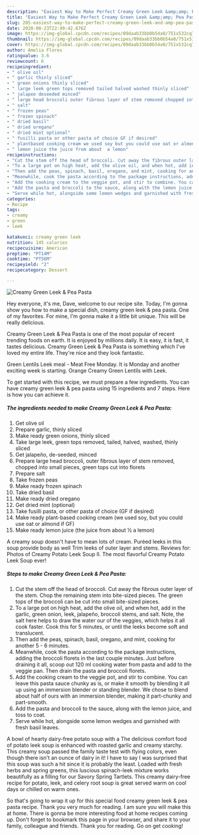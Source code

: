 ```yaml
---
description: "Easiest Way to Make Perfect Creamy Green Leek &amp;amp; Pea Pasta"
title: "Easiest Way to Make Perfect Creamy Green Leek &amp;amp; Pea Pasta"
slug: 285-easiest-way-to-make-perfect-creamy-green-leek-and-amp-pea-pasta
date: 2020-08-23T22:49:42.676Z
image: https://img-global.cpcdn.com/recipes/09daab33bb0b54a0/751x532cq70/creamy-green-leek-pea-pasta-recipe-main-photo.jpg
thumbnail: https://img-global.cpcdn.com/recipes/09daab33bb0b54a0/751x532cq70/creamy-green-leek-pea-pasta-recipe-main-photo.jpg
cover: https://img-global.cpcdn.com/recipes/09daab33bb0b54a0/751x532cq70/creamy-green-leek-pea-pasta-recipe-main-photo.jpg
author: Amelia Flores
ratingvalue: 3.6
reviewcount: 6
recipeingredient:
- " olive oil"
- " garlic thinly sliced"
- " green onions thinly sliced"
- " large leek green tops removed tailed halved washed thinly sliced"
- " jalapeo deseeded minced"
- " large head broccoli outer fibrous layer of stem removed chopped into small pieces green tops cut into florets"
- " salt"
- " frozen peas"
- " frozen spinach"
- " dried basil"
- " dried oregano"
- " dried mint optional"
- " fusilli pasta or other pasta of choice GF if desired"
- " plantbased cooking cream we used soy but you could use oat or almond if GF"
- " lemon juice the juice from about  a lemon"
recipeinstructions:
- "Cut the stem off the head of broccoli. Cut away the fibrous outer layer of the stem. Chop the remaining stem into bite-sized pieces. The green tops of the broccoli can be cut into small bite-sized pieces."
- "To a large pot on high heat, add the olive oil, and when hot, add in the garlic, green onion, leek, jalapeño, broccoli stems, and salt. Note, the salt here helps to draw the water our of the veggies, which helps it all cook faster. Cook this for 5 minutes, or until the leeks become soft and translucent."
- "Then add the peas, spinach, basil, oregano, and mint, cooking for another 5 - 6 minutes."
- "Meanwhile, cook the pasta according to the package instructions, adding the broccoli florets in the last couple minutes. Just before draining it all, scoop out 120 ml cooking water from pasta and add to the veggie pan. Then drain the pasta and broccoli florets."
- "Add the cooking cream to the veggie pot, and stir to combine. You can leave this pasta sauce chunky as is, or make it smooth by blending it all up using an immersion blender or standing blender. We chose to blend about half of ours with an immersion blender, making it part-chunky and part-smooth."
- "Add the pasta and broccoli to the sauce, along with the lemon juice, and toss to coat."
- "Serve while hot, alongside some lemon wedges and garnished with fresh basil leaves."
categories:
- Recipe
tags:
- creamy
- green
- leek

katakunci: creamy green leek 
nutrition: 145 calories
recipecuisine: American
preptime: "PT14M"
cooktime: "PT56M"
recipeyield: "2"
recipecategory: Dessert

---
```



![Creamy Green Leek &amp; Pea Pasta](https://img-global.cpcdn.com/recipes/09daab33bb0b54a0/751x532cq70/creamy-green-leek-pea-pasta-recipe-main-photo.jpg)

Hey everyone, it's me, Dave, welcome to our recipe site. Today, I'm gonna show you how to make a special dish, creamy green leek &amp; pea pasta. One of my favorites. For mine, I'm gonna make it a little bit unique. This will be really delicious.

Creamy Green Leek &amp; Pea Pasta is one of the most popular of recent trending foods on earth. It is enjoyed by millions daily. It is easy, it is fast, it tastes delicious. Creamy Green Leek &amp; Pea Pasta is something which I've loved my entire life. They're nice and they look fantastic.

Green Lentils Leek meal - Meat Free Monday. It is Monday and another exciting week is starting. Orange Creamy Green Lentils with Leek.


To get started with this recipe, we must prepare a few ingredients. You can have creamy green leek &amp; pea pasta using 15 ingredients and 7 steps. Here is how you can achieve it.

<!--inarticleads1-->

##### The ingredients needed to make Creamy Green Leek &amp; Pea Pasta:

1. Get  olive oil
1. Prepare  garlic, thinly sliced
1. Make ready  green onions, thinly sliced
1. Take  large leek, green tops removed, tailed, halved, washed, thinly sliced
1. Get  jalapeño, de-seeded, minced
1. Prepare  large head broccoli, outer fibrous layer of stem removed, chopped into small pieces, green tops cut into florets
1. Prepare  salt
1. Take  frozen peas
1. Make ready  frozen spinach
1. Take  dried basil
1. Make ready  dried oregano
1. Get  dried mint (optional)
1. Take  fusilli pasta, or other pasta of choice (GF if desired)
1. Make ready  plant-based cooking cream (we used soy, but you could use oat or almond if GF)
1. Make ready  lemon juice (the juice from about ½ a lemon)


A creamy soup doesn&#39;t have to mean lots of cream. Puréed leeks in this soup provide body as well Trim leeks of outer layer and stems. Reviews for: Photos of Creamy Potato Leek Soup II. The most flavorful Creamy Potato Leek Soup ever! 

<!--inarticleads2-->

##### Steps to make Creamy Green Leek &amp; Pea Pasta:

1. Cut the stem off the head of broccoli. Cut away the fibrous outer layer of the stem. Chop the remaining stem into bite-sized pieces. The green tops of the broccoli can be cut into small bite-sized pieces.
1. To a large pot on high heat, add the olive oil, and when hot, add in the garlic, green onion, leek, jalapeño, broccoli stems, and salt. Note, the salt here helps to draw the water our of the veggies, which helps it all cook faster. Cook this for 5 minutes, or until the leeks become soft and translucent.
1. Then add the peas, spinach, basil, oregano, and mint, cooking for another 5 - 6 minutes.
1. Meanwhile, cook the pasta according to the package instructions, adding the broccoli florets in the last couple minutes. Just before draining it all, scoop out 120 ml cooking water from pasta and add to the veggie pan. Then drain the pasta and broccoli florets.
1. Add the cooking cream to the veggie pot, and stir to combine. You can leave this pasta sauce chunky as is, or make it smooth by blending it all up using an immersion blender or standing blender. We chose to blend about half of ours with an immersion blender, making it part-chunky and part-smooth.
1. Add the pasta and broccoli to the sauce, along with the lemon juice, and toss to coat.
1. Serve while hot, alongside some lemon wedges and garnished with fresh basil leaves.


A bowl of hearty dairy-free potato soup with a The delicious comfort food of potato leek soup is enhanced with roasted garlic and creamy starchy. This creamy soup passed the family taste test with flying colors, even though there isn&#39;t an ounce of dairy in it! I have to say I was surprised that this soup was such a hit since it is probably the least. Loaded with fresh herbs and spring greens, this luscious spinach-leek mixture works beautifully as a filling for our Savory Spring Tartlets. This creamy dairy-free recipe for potato, leek, and celery root soup is great served warm on cool days or chilled on warm ones. 

So that's going to wrap it up for this special food creamy green leek &amp; pea pasta recipe. Thank you very much for reading. I am sure you will make this at home. There is gonna be more interesting food at home recipes coming up. Don't forget to bookmark this page in your browser, and share it to your family, colleague and friends. Thank you for reading. Go on get cooking!
